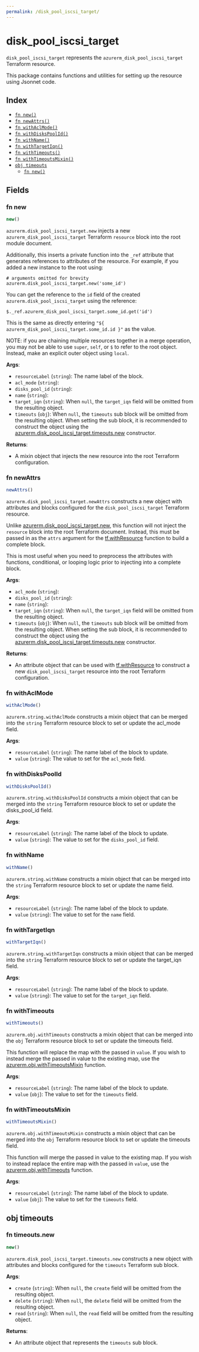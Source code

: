 ```yaml
---
permalink: /disk_pool_iscsi_target/
---
```


# disk_pool_iscsi_target

`disk_pool_iscsi_target` represents the `azurerm_disk_pool_iscsi_target` Terraform resource.



This package contains functions and utilities for setting up the resource using Jsonnet code.


## Index

* [`fn new()`](#fn-new)
* [`fn newAttrs()`](#fn-newattrs)
* [`fn withAclMode()`](#fn-withaclmode)
* [`fn withDisksPoolId()`](#fn-withdiskspoolid)
* [`fn withName()`](#fn-withname)
* [`fn withTargetIqn()`](#fn-withtargetiqn)
* [`fn withTimeouts()`](#fn-withtimeouts)
* [`fn withTimeoutsMixin()`](#fn-withtimeoutsmixin)
* [`obj timeouts`](#obj-timeouts)
  * [`fn new()`](#fn-timeoutsnew)

## Fields

### fn new

```ts
new()
```


`azurerm.disk_pool_iscsi_target.new` injects a new `azurerm_disk_pool_iscsi_target` Terraform `resource`
block into the root module document.

Additionally, this inserts a private function into the `_ref` attribute that generates references to attributes of the
resource. For example, if you added a new instance to the root using:

    # arguments omitted for brevity
    azurerm.disk_pool_iscsi_target.new('some_id')

You can get the reference to the `id` field of the created `azurerm.disk_pool_iscsi_target` using the reference:

    $._ref.azurerm_disk_pool_iscsi_target.some_id.get('id')

This is the same as directly entering `"${ azurerm_disk_pool_iscsi_target.some_id.id }"` as the value.

NOTE: if you are chaining multiple resources together in a merge operation, you may not be able to use `super`, `self`,
or `$` to refer to the root object. Instead, make an explicit outer object using `local`.

**Args**:
  - `resourceLabel` (`string`): The name label of the block.
  - `acl_mode` (`string`): 
  - `disks_pool_id` (`string`): 
  - `name` (`string`): 
  - `target_iqn` (`string`):  When `null`, the `target_iqn` field will be omitted from the resulting object.
  - `timeouts` (`obj`):  When `null`, the `timeouts` sub block will be omitted from the resulting object. When setting the sub block, it is recommended to construct the object using the [azurerm.disk_pool_iscsi_target.timeouts.new](#fn-diskpooliscsitargettimeoutsnew) constructor.

**Returns**:
- A mixin object that injects the new resource into the root Terraform configuration.


### fn newAttrs

```ts
newAttrs()
```


`azurerm.disk_pool_iscsi_target.newAttrs` constructs a new object with attributes and blocks configured for the `disk_pool_iscsi_target`
Terraform resource.

Unlike [azurerm.disk_pool_iscsi_target.new](#fn-diskpooliscsitargetnew), this function will not inject the `resource`
block into the root Terraform document. Instead, this must be passed in as the `attrs` argument for the
[tf.withResource](https://github.com/tf-libsonnet/core/tree/main/docs#fn-withresource) function to build a complete block.

This is most useful when you need to preprocess the attributes with functions, conditional, or looping logic prior to
injecting into a complete block.

**Args**:
  - `acl_mode` (`string`): 
  - `disks_pool_id` (`string`): 
  - `name` (`string`): 
  - `target_iqn` (`string`):  When `null`, the `target_iqn` field will be omitted from the resulting object.
  - `timeouts` (`obj`):  When `null`, the `timeouts` sub block will be omitted from the resulting object. When setting the sub block, it is recommended to construct the object using the [azurerm.disk_pool_iscsi_target.timeouts.new](#fn-diskpooliscsitargettimeoutsnew) constructor.

**Returns**:
  - An attribute object that can be used with [tf.withResource](https://github.com/tf-libsonnet/core/tree/main/docs#fn-withresource) to construct a new `disk_pool_iscsi_target` resource into the root Terraform configuration.


### fn withAclMode

```ts
withAclMode()
```

`azurerm.string.withAclMode` constructs a mixin object that can be merged into the `string`
Terraform resource block to set or update the acl_mode field.



**Args**:
  - `resourceLabel` (`string`): The name label of the block to update.
  - `value` (`string`): The value to set for the `acl_mode` field.


### fn withDisksPoolId

```ts
withDisksPoolId()
```

`azurerm.string.withDisksPoolId` constructs a mixin object that can be merged into the `string`
Terraform resource block to set or update the disks_pool_id field.



**Args**:
  - `resourceLabel` (`string`): The name label of the block to update.
  - `value` (`string`): The value to set for the `disks_pool_id` field.


### fn withName

```ts
withName()
```

`azurerm.string.withName` constructs a mixin object that can be merged into the `string`
Terraform resource block to set or update the name field.



**Args**:
  - `resourceLabel` (`string`): The name label of the block to update.
  - `value` (`string`): The value to set for the `name` field.


### fn withTargetIqn

```ts
withTargetIqn()
```

`azurerm.string.withTargetIqn` constructs a mixin object that can be merged into the `string`
Terraform resource block to set or update the target_iqn field.



**Args**:
  - `resourceLabel` (`string`): The name label of the block to update.
  - `value` (`string`): The value to set for the `target_iqn` field.


### fn withTimeouts

```ts
withTimeouts()
```

`azurerm.obj.withTimeouts` constructs a mixin object that can be merged into the `obj`
Terraform resource block to set or update the timeouts field.

This function will replace the map with the passed in `value`. If you wish to instead merge the
passed in value to the existing map, use the [azurerm.obj.withTimeoutsMixin](TODO) function.

**Args**:
  - `resourceLabel` (`string`): The name label of the block to update.
  - `value` (`obj`): The value to set for the `timeouts` field.


### fn withTimeoutsMixin

```ts
withTimeoutsMixin()
```

`azurerm.obj.withTimeoutsMixin` constructs a mixin object that can be merged into the `obj`
Terraform resource block to set or update the timeouts field.

This function will merge the passed in value to the existing map. If you wish
to instead replace the entire map with the passed in `value`, use the [azurerm.obj.withTimeouts](TODO)
function.


**Args**:
  - `resourceLabel` (`string`): The name label of the block to update.
  - `value` (`obj`): The value to set for the `timeouts` field.


## obj timeouts



### fn timeouts.new

```ts
new()
```


`azurerm.disk_pool_iscsi_target.timeouts.new` constructs a new object with attributes and blocks configured for the `timeouts`
Terraform sub block.



**Args**:
  - `create` (`string`):  When `null`, the `create` field will be omitted from the resulting object.
  - `delete` (`string`):  When `null`, the `delete` field will be omitted from the resulting object.
  - `read` (`string`):  When `null`, the `read` field will be omitted from the resulting object.

**Returns**:
  - An attribute object that represents the `timeouts` sub block.
